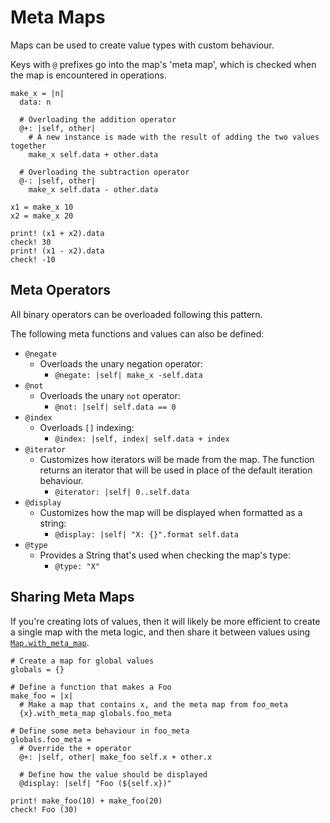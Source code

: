# Meta Maps

Maps can be used to create value types with custom behaviour.

Keys with `@` prefixes go into the map's 'meta map',
which is checked when the map is encountered in operations.

```koto
make_x = |n|
  data: n

  # Overloading the addition operator
  @+: |self, other|
    # A new instance is made with the result of adding the two values together
    make_x self.data + other.data

  # Overloading the subtraction operator
  @-: |self, other|
    make_x self.data - other.data

x1 = make_x 10
x2 = make_x 20

print! (x1 + x2).data
check! 30
print! (x1 - x2).data
check! -10
```

## Meta Operators

All binary operators can be overloaded following this pattern.

The following meta functions and values can also be defined:

- `@negate`
  - Overloads the unary negation operator:
    - `@negate: |self| make_x -self.data`
- `@not`
  - Overloads the unary `not` operator:
    - `@not: |self| self.data == 0`
- `@index`
  - Overloads `[]` indexing:
    - `@index: |self, index| self.data + index`
- `@iterator`
  - Customizes how iterators will be made from the map. The function returns an
    iterator that will be used in place of the default iteration behaviour.
    - `@iterator: |self| 0..self.data`
- `@display`
  - Customizes how the map will be displayed when formatted as a string:
    - `@display: |self| "X: {}".format self.data`
- `@type`
  - Provides a String that's used when checking the map's type:
    - `@type: "X"`

## Sharing Meta Maps

If you're creating lots of values, then it will likely be more efficient to create a single map with the meta logic, and then share it between values using [`Map.with_meta_map`](../../core/map/#with-meta-map).

```koto
# Create a map for global values
globals = {}

# Define a function that makes a Foo
make_foo = |x|
  # Make a map that contains x, and the meta map from foo_meta
  {x}.with_meta_map globals.foo_meta

# Define some meta behaviour in foo_meta
globals.foo_meta =
  # Override the + operator
  @+: |self, other| make_foo self.x + other.x

  # Define how the value should be displayed 
  @display: |self| "Foo (${self.x})"

print! make_foo(10) + make_foo(20)
check! Foo (30)
```
